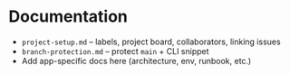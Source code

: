 # Documentation

- `project-setup.md` – labels, project board, collaborators, linking issues
- `branch-protection.md` – protect `main` + CLI snippet
- Add app-specific docs here (architecture, env, runbook, etc.)
